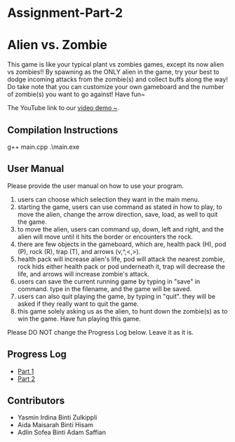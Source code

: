 # Assignment-Part-2
# Alien vs. Zombie

This game is like your typical plant vs zombies games, except its now alien vs zombies!! By spawning as the ONLY alien in the game, try your best to dodge incoming attacks from the zombie(s) and collect buffs along the way! Do take note that you can customize your own gameboard and the number of zombie(s) you want to go against! Have fun~

The YouTube link to our [video demo ~](https://youtu.be/dAhQZ3tbdTs).

## Compilation Instructions

g++ main.cpp 
.\main.exe

## User Manual

Please provide the user manual on how to use your program.

1. users can choose which selection they want in the main menu.
2. starting the game, users can use command as stated in how to play, to move the alien, change the arrow direction, save, load, as well to quit the game.
3. to move the alien, users can command up, down, left and right, and the alien will move until it hits the border or encounters the rock.
4. there are few objects in the gameboard, which are, health pack (H), pod (P), rock (R), trap (T), and arrows (v,^,<,>).
5. health pack will increase alien's life, pod will attack the nearest zombie, rock hids either health pack or pod underneath it, trap will decrease the life, and arrows will increase zombie's attack. 
6. users can save the current running game by typing in "save" in command. type in the filename, and the game will be saved.
7. users can also quit playing the game, by typing in "quit". they will be asked if they really want to quit the game.
8. this game solely asking us as the alien, to hunt down the zombie(s) as to win the game. Have fun playing this game.


Please DO NOT change the Progress Log below. Leave it as it is.

## Progress Log

- [Part 1](PART1.md)
- [Part 2](PART2.md)

## Contributors

- Yasmin Irdina Binti Zulkippli
- Aida Maisarah Binti Hisam
- Adlin Sofea Binti Adam Saffian
